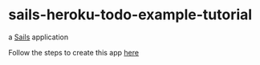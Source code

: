 # sails-heroku-todo-example-tutorial

a [Sails](http://sailsjs.org) application

Follow the steps to create this app [here](SETUP.md)
